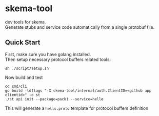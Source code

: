 # skema-tool
dev tools for skema.  
Generate stubs and service code automatically from a single protobuf file.  

## Quick Start
First, make sure you have golang installed.  
Then setup necessary protocol buffers related tools:  
```
sh ./script/setup.sh
```
Now build and test  
```
cd cmd/cli
go build -ldflags "-X skema-tool/internal/auth.ClientID=<github app clientid>" -o st
./st api init --package=pack1 --service=hello
```
This will generate a `hello.proto` template for protocol buffers definition  

